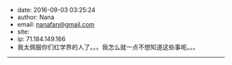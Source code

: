 - date: 2016-09-03 03:25:24
- author: Nana
- email: nanafan@gmail.com
- site: 
- ip: 71.184.149.166
- 我太佩服你们红学界的人了。。。我怎么就一点不想知道这些事呢。。。
- - - - - - - - - - - - - - - -
